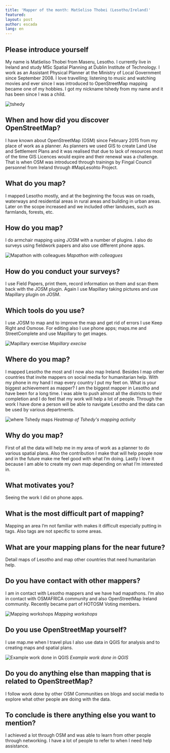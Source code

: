 ```yaml
---
title: 'Mapper of the month: Matšeliso Thobei (Lesotho/Ireland)'
featured:
layout: post
author: escada
lang: en
---
```


## Please introduce yourself
My name is Matšeliso Thobei from Maseru, Lesotho. I currently live in Ireland and study MSc Spatial Planning at Dublin Institute of Technology.  I work as an Assistant Physical Planner at the Ministry of Local Government since September 2008.  I love travelling; listening to music and watching movies and ever since I was introduced to OpenStreetMap mapping became one of my hobbies.  I got my nickname tshedy from my name and it has been since I was a child.

![tshedy](https://photos.smugmug.com/OSM/Screenshots/Mapper-in-the-Spotlight/Matšeliso-Thobei/i-qnJbBff/0/c7f93322/X2/tshedy-X2.jpg)

## When and how did you discover OpenStreetMap?
I have known about OpenStreetMap (OSM) since February 2015 from my place of work as a planner.  As planners we used GIS to create Land Use and Settlement Plans and it was realised that due to lack of resources most of the time GIS Licences would expire and their renewal was a challenge.  That is when OSM was introduced through trainings by Fingal Council personnel from Ireland through #MapLesohto Project.

## What do you map?
I mapped Lesotho mostly, and at the beginning the focus was on roads, waterways and residential areas in rural areas and building in urban areas.  Later on the scope increased and we included other landuses, such as farmlands, forests, etc.

## How do you map?
I do armchair mapping using JOSM with a number of plugins.  I also do surveys using fieldwork papers and also use different phone apps.

![Mapathon with colleagues](https://photos.smugmug.com/OSM/Screenshots/Mapper-in-the-Spotlight/Matšeliso-Thobei/i-kZKjZG3/0/3ca16af6/XL/Mapathon%20with%20colleagues-XL.jpg)
*Mapathon with colleagues*

## How do you conduct your surveys?
I use Field Papers, print them, record information on them and scan them back with the JOSM plugin.  Again I use Mapillary taking pictures and use Mapillary plugin on JOSM.

## Which tools do you use?
I use JOSM to map and to improve the map and get rid of errors I use Keep Right and Osmose. For editing also I use phone apps; maps.me and StreetComplete and use Mapillary to get images.

![Mapillary exercise](https://photos.smugmug.com/OSM/Screenshots/Mapper-in-the-Spotlight/Matšeliso-Thobei/i-xcb6z8K/0/e8baea6b/X2/Mapillary%20exercise-X2.jpg)
*Mapillary execise*

## Where do you map?
I mapped Lesotho the most and I now also map Ireland. Besides I map other countries that invite mappers on social media for humanitarian help.  With my phone in my hand I map every country I put my feet on.
What is your biggest achievement as mapper?
I am the biggest mapper in Lesotho and have been for a long time.  I was able to push almost all the districts to their completion and I do feel that my work will help a lot of people.  Through the work I have done a person will be able to navigate Lesotho and the data can be used by various departments.

![where Tshedy maps](https://photos.smugmug.com/OSM/Screenshots/Mapper-in-the-Spotlight/Matšeliso-Thobei/i-6vfvh5h/0/bf3b1ad8/M/Where%20did%20i%20map-M.jpg)
*Heatmap of Tshedy's mapping activity*

## Why do you map?
First of all the data will help me in my area of work as a planner to do various spatial plans.  Also the contribution I make that will help people now and in the future make me feel good with what I’m doing.  Lastly I love it because I am able to create my own map depending on what I’m interested in.

## What motivates you?
Seeing the work I did on phone apps.

## What is the most difficult part of mapping?
Mapping an area I’m not familiar with makes it difficult especially putting in tags. Also tags are not specific to some areas.

## What are your mapping plans for the near future?
Detail maps of Lesotho and map other countries that need humanitarian help.

## Do you have contact with other mappers?
I am in contact  with Lesotho mappers and we have had mapathons. I’m also in contact with OSMAFRICA community and also OpenStreetMap Ireland community.  Recently became part of HOTOSM Voting members.

![Mapping workshops](https://photos.smugmug.com/OSM/Screenshots/Mapper-in-the-Spotlight/Matšeliso-Thobei/i-N5L32qh/0/6c713159/X2/Training%20workshops-X2.jpg)
*Mapping workshops*

## Do you use OpenStreetMap yourself?
I use map.me when I travel plus I also use data in QGIS for analysis and to creating maps and spatial plans.

![Example work done in QGIS](https://photos.smugmug.com/OSM/Screenshots/Mapper-in-the-Spotlight/Matšeliso-Thobei/i-pM36S8w/0/aca0759c/X2/Example%20of%20work%20done%20in%20QGIS-X2.jpg)
*Example work done in QGIS*

## Do you do anything else than mapping that is related to OpenStreetMap?
I follow work done by other OSM Communities on blogs and social media to explore what other people are doing with the data.

## To conclude is there anything else you want to mention?
I achieved a lot through OSM and was able to learn from other people through networking. I have a lot of people to refer to when I need help assistance.
